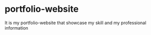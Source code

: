 # portfolio-website
It is my portfolio-website that showcase my skill and my professional information
